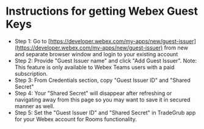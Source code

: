 # Instructions for getting Webex Guest Keys
 - Step 1: Go to [https://developer.webex.com/my-apps/new/guest-issuer](https://developer.webex.com/my-apps/new/guest-issuer) from new and separate browser window and login to your existing account
 - Step 2: Provide "Guest Issuer name" and click "Add Guest Issuer". Note: This feature is only available to Webex Teams users with a paid subscription.
 - Step 3: From Credentials section, copy "Guest Issuer ID" and "Shared Secret"
 - Step 4: Your "Shared Secret" will disappear after refreshing or navigating away from this page so you may want to save it in secured manner as well.
 - Step 5: Set the "Guest Issuer ID" and "Shared Secret" in TradeGrub app for your Webex account for Rooms functionality.
